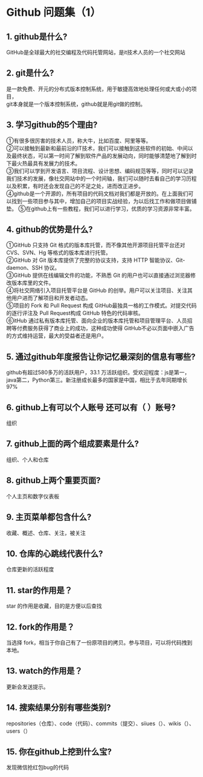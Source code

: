 # Github 问题集（1）
## 1. github是什么?
GitHub是全球最大的社交编程及代码托管网站，是it技术人员的一个社交网站  
## 2. git是什么?
是一款免费、开元的分布式版本控制系统，用于敏捷高效地处理任何或大或小的项目，  
git本身就是一个版本控制系统，github就是用git做的控制。  
## 3. 学习github的5个理由?
①有很多很厉害的技术人员，称大牛，比如百度、阿里等等。  
②可以接触到最新和最前沿的IT技术，我们可以接触到这些软件的初始、中间以及最终状态，可以第一时间了解到软件产品的发展动向，同时能够清楚地了解到时下最火热最具有发展力的技术。  
③我们可以学到开发语言、项目流程、设计思想、编码规范等等，同时可以记录我们技术的发展，像社交网站中的一个时间轴，我们可以随时去看自己的学习历程以及积累，有时还会发现自己的不足之处，进而改正进步。  
④github是一个开源的，所有项目的代码文档对我们都是开放的。在上面我们可以找到一些项目参与其中，增加自己的项目实战经验，为以后找工作和做项目做铺垫。
⑤在github上有一些教程，我们可以进行学习，优质的学习资源非常丰富。  
## 4. github的优势是什么?
①GitHub 只支持 Git 格式的版本库托管，而不像其他开源项目托管平台还对CVS、SVN、Hg 等格式的版本库进行托管。  
②GitHub 对 Git 版本库提供了完整的协议支持，支持 HTTP 智能协议、Git-daemon、SSH 协议。  
③GitHub 提供在线编辑文件的功能，不熟悉 Git 的用户也可以直接通过浏览器修改版本库里的文件。  
④将社交网络引入项目托管平台是 GitHub 的创举。用户可以关注项目、关注其他用户进而了解项目和开发者动态。  
⑤项目的 Fork 和 Pull Request 构成 GitHub最独具一格的工作模式。对提交代码的逐行评注及 Pull Request构成 GitHub 特色的代码审核。  
⑥itHub 通过私有版本库托管、面向企业的版本库托管和项目管理平台、人员招聘等付费服务获得了商业上的成功，这种成功使得 GitHub不必以页面中嵌入广告的方式维持运营，最大的受益者还是用户。    
## 5. 通过github年度报告让你记忆最深刻的信息有哪些?
github有超过580多万的活跃用户，33.1 万活跃组织。受欢迎程度：js是第一，java第二，Python第三。新注册成长最多的国家是中国，相比于去年同期增长97%  
## 6. github上有可以个人账号 还可以有（ ）账号?
组织  
## 7. github上面的两个组成要素是什么?
组织、个人和仓库  
## 8. github上两个重要页面?
个人主页和数字仪表板  
## 9. 主页菜单都包含什么?
收藏、概述、仓库、关注，被关注  
## 10. 仓库的心跳线代表什么?
仓库更新的活跃程度
## 11. star的作用是？
star 的作用是收藏，目的是方便以后查找
## 12. fork的作用是？
当选择 fork，相当于你自己有了一份原项目的拷贝。参与项目，可以将代码拽到本地。
## 13. watch的作用是？
更新会发送提示。
## 14. 搜索结果分别有哪些类别?
repositories（仓库）、code（代码）、commits（提交）、siiues（）、wikis（）、users（）  
## 15. 你在github上挖到什么宝?
发现微信抢红包bug的代码
